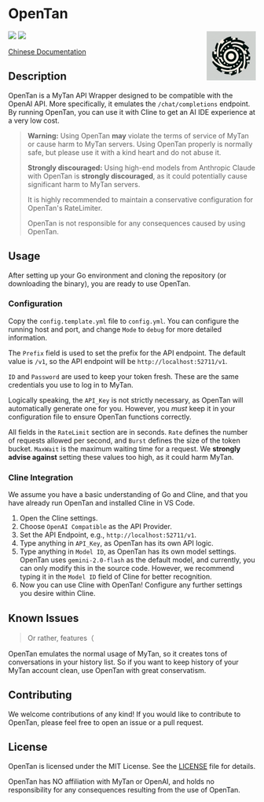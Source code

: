 # OpenTan

<div align="right">
<img src="./icon.jpg" width="100" align="right" />
</div>
<img src="https://img.shields.io/github/license/ShinoharaHaruna/OpenTan" />
<img src="https://img.shields.io/github/go-mod/go-version/ShinoharaHaruna/OpenTan" />

[Chinese Documentation](README_zh-CN.md)

## Description

OpenTan is a MyTan API Wrapper designed to be compatible with the OpenAI API. More specifically, it emulates the `/chat/completions` endpoint. By running OpenTan, you can use it with Cline to get an AI IDE experience at a very low cost.

> **Warning:** Using OpenTan **may** violate the terms of service of MyTan or cause harm to MyTan servers. Using OpenTan properly is normally safe, but please use it with a kind heart and do not abuse it.
>
> **Strongly discouraged:** Using high-end models from Anthropic Claude with OpenTan is **strongly discouraged**, as it could potentially cause significant harm to MyTan servers.
>
> It is highly recommended to maintain a conservative configuration for OpenTan's RateLimiter.
>
> OpenTan is not responsible for any consequences caused by using OpenTan.

## Usage

After setting up your Go environment and cloning the repository (or downloading the binary), you are ready to use OpenTan.

### Configuration

Copy the `config.template.yml` file to `config.yml`. You can configure the running host and port, and change `Mode` to `debug` for more detailed information.

The `Prefix` field is used to set the prefix for the API endpoint. The default value is `/v1`, so the API endpoint will be `http://localhost:52711/v1`.

`ID` and `Password` are used to keep your token fresh. These are the same credentials you use to log in to MyTan.

Logically speaking, the `API_Key` is not strictly necessary, as OpenTan will automatically generate one for you. However, you *must* keep it in your configuration file to ensure OpenTan functions correctly.

All fields in the `RateLimit` section are in seconds. `Rate` defines the number of requests allowed per second, and `Burst` defines the size of the token bucket. `MaxWait` is the maximum waiting time for a request. We **strongly advise against** setting these values too high, as it could harm MyTan.

### Cline Integration

We assume you have a basic understanding of Go and Cline, and that you have already run OpenTan and installed Cline in VS Code.

1.  Open the Cline settings.
2.  Choose `OpenAI Compatible` as the API Provider.
3.  Set the API Endpoint, e.g., `http://localhost:52711/v1`.
4.  Type anything in `API_Key`, as OpenTan has its own API logic.
5.  Type anything in `Model ID`, as OpenTan has its own model settings. OpenTan uses `gemini-2.0-flash` as the default model, and currently, you can only modify this in the source code. However, we recommend typing it in the `Model ID` field of Cline for better recognition.
6.  Now you can use Cline with OpenTan! Configure any further settings you desire within Cline.

## Known Issues

> Or rather, features（

OpenTan emulates the normal usage of MyTan, so it creates tons of conversations in your history list. So if you want to keep history of your MyTan account clean, use OpenTan with great conservatism.

## Contributing

We welcome contributions of any kind! If you would like to contribute to OpenTan, please feel free to open an issue or a pull request.

## License

OpenTan is licensed under the MIT License. See the [LICENSE](LICENSE) file for details.

OpenTan has NO affiliation with MyTan or OpenAI, and holds no responsibility for any consequences resulting from the use of OpenTan.
